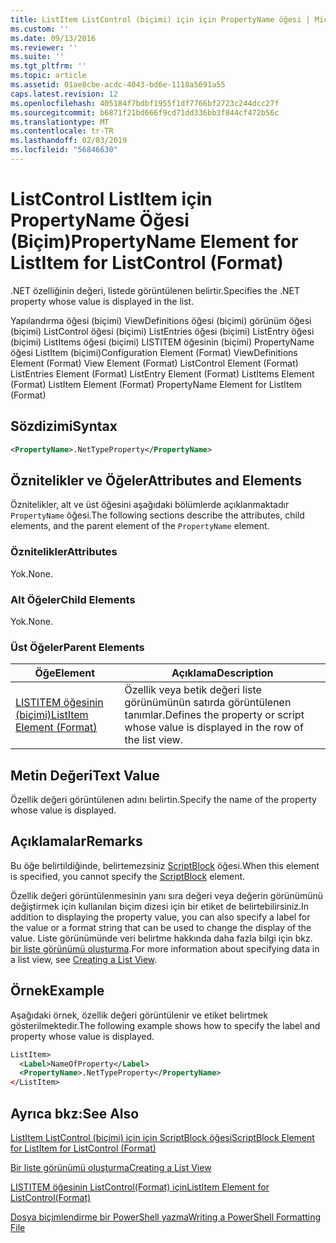 ```yaml
---
title: ListItem ListControl (biçimi) için için PropertyName öğesi | Microsoft Docs
ms.custom: ''
ms.date: 09/13/2016
ms.reviewer: ''
ms.suite: ''
ms.tgt_pltfrm: ''
ms.topic: article
ms.assetid: 01ae8cbe-acdc-4043-bd6e-1118a5691a55
caps.latest.revision: 12
ms.openlocfilehash: 405184f7bdbf1955f1df7766bf2723c244dcc27f
ms.sourcegitcommit: b6871f21bd666f9cd71dd336bb3f844cf472b56c
ms.translationtype: MT
ms.contentlocale: tr-TR
ms.lasthandoff: 02/03/2019
ms.locfileid: "56846630"
---
```

# <a name="propertyname-element-for-listitem-for-listcontrol-format"></a><span data-ttu-id="f2615-102">ListControl ListItem için PropertyName Öğesi (Biçim)</span><span class="sxs-lookup"><span data-stu-id="f2615-102">PropertyName Element for ListItem for ListControl (Format)</span></span>

<span data-ttu-id="f2615-103">.NET özelliğinin değeri, listede görüntülenen belirtir.</span><span class="sxs-lookup"><span data-stu-id="f2615-103">Specifies the .NET property whose value is displayed in the list.</span></span>

<span data-ttu-id="f2615-104">Yapılandırma öğesi (biçimi) ViewDefinitions öğesi (biçimi) görünüm öğesi (biçimi) ListControl öğesi (biçimi) ListEntries öğesi (biçimi) ListEntry öğesi (biçimi) ListItems öğesi (biçimi) LISTITEM öğesinin (biçimi) PropertyName öğesi ListItem (biçimi)</span><span class="sxs-lookup"><span data-stu-id="f2615-104">Configuration Element (Format) ViewDefinitions Element (Format) View Element (Format) ListControl Element (Format) ListEntries Element (Format) ListEntry Element (Format) ListItems Element (Format) ListItem Element (Format) PropertyName Element for ListItem (Format)</span></span>

## <a name="syntax"></a><span data-ttu-id="f2615-105">Sözdizimi</span><span class="sxs-lookup"><span data-stu-id="f2615-105">Syntax</span></span>

```xml
<PropertyName>.NetTypeProperty</PropertyName>
```

## <a name="attributes-and-elements"></a><span data-ttu-id="f2615-106">Öznitelikler ve Öğeler</span><span class="sxs-lookup"><span data-stu-id="f2615-106">Attributes and Elements</span></span>

<span data-ttu-id="f2615-107">Öznitelikler, alt ve üst öğesini aşağıdaki bölümlerde açıklanmaktadır `PropertyName` öğesi.</span><span class="sxs-lookup"><span data-stu-id="f2615-107">The following sections describe the attributes, child elements, and the parent element of the `PropertyName` element.</span></span>

### <a name="attributes"></a><span data-ttu-id="f2615-108">Öznitelikler</span><span class="sxs-lookup"><span data-stu-id="f2615-108">Attributes</span></span>

<span data-ttu-id="f2615-109">Yok.</span><span class="sxs-lookup"><span data-stu-id="f2615-109">None.</span></span>

### <a name="child-elements"></a><span data-ttu-id="f2615-110">Alt Öğeler</span><span class="sxs-lookup"><span data-stu-id="f2615-110">Child Elements</span></span>

<span data-ttu-id="f2615-111">Yok.</span><span class="sxs-lookup"><span data-stu-id="f2615-111">None.</span></span>

### <a name="parent-elements"></a><span data-ttu-id="f2615-112">Üst Öğeler</span><span class="sxs-lookup"><span data-stu-id="f2615-112">Parent Elements</span></span>

|<span data-ttu-id="f2615-113">Öğe</span><span class="sxs-lookup"><span data-stu-id="f2615-113">Element</span></span>|<span data-ttu-id="f2615-114">Açıklama</span><span class="sxs-lookup"><span data-stu-id="f2615-114">Description</span></span>|
|-------------|-----------------|
|[<span data-ttu-id="f2615-115">LISTITEM öğesinin (biçimi)</span><span class="sxs-lookup"><span data-stu-id="f2615-115">ListItem Element (Format)</span></span>](./listitem-element-for-listitems-for-listcontrol-format.md)|<span data-ttu-id="f2615-116">Özellik veya betik değeri liste görünümünün satırda görüntülenen tanımlar.</span><span class="sxs-lookup"><span data-stu-id="f2615-116">Defines the property or script whose value is displayed in the row of the list view.</span></span>|

## <a name="text-value"></a><span data-ttu-id="f2615-117">Metin Değeri</span><span class="sxs-lookup"><span data-stu-id="f2615-117">Text Value</span></span>

<span data-ttu-id="f2615-118">Özellik değeri görüntülenen adını belirtin.</span><span class="sxs-lookup"><span data-stu-id="f2615-118">Specify the name of the property whose value is displayed.</span></span>

## <a name="remarks"></a><span data-ttu-id="f2615-119">Açıklamalar</span><span class="sxs-lookup"><span data-stu-id="f2615-119">Remarks</span></span>

<span data-ttu-id="f2615-120">Bu öğe belirtildiğinde, belirtemezsiniz [ScriptBlock](./scriptblock-element-for-listitem-for-listcontrol-format.md) öğesi.</span><span class="sxs-lookup"><span data-stu-id="f2615-120">When this element is specified, you cannot specify the [ScriptBlock](./scriptblock-element-for-listitem-for-listcontrol-format.md) element.</span></span>

<span data-ttu-id="f2615-121">Özellik değeri görüntülenmesinin yanı sıra değeri veya değerin görünümünü değiştirmek için kullanılan biçim dizesi için bir etiket de belirtebilirsiniz.</span><span class="sxs-lookup"><span data-stu-id="f2615-121">In addition to displaying the property value, you can also specify a label for the value or a format string that can be used to change the display of the value.</span></span> <span data-ttu-id="f2615-122">Liste görünümünde veri belirtme hakkında daha fazla bilgi için bkz. [bir liste görünümü oluşturma](./creating-a-list-view.md).</span><span class="sxs-lookup"><span data-stu-id="f2615-122">For more information about specifying data in a list view, see [Creating a List View](./creating-a-list-view.md).</span></span>

## <a name="example"></a><span data-ttu-id="f2615-123">Örnek</span><span class="sxs-lookup"><span data-stu-id="f2615-123">Example</span></span>

<span data-ttu-id="f2615-124">Aşağıdaki örnek, özellik değeri görüntülenir ve etiket belirtmek gösterilmektedir.</span><span class="sxs-lookup"><span data-stu-id="f2615-124">The following example shows how to specify the label and property whose value is displayed.</span></span>

```xml
ListItem>
  <Label>NameOfProperty</Label>
  <PropertyName>.NetTypeProperty</PropertyName>
</ListItem>

```

## <a name="see-also"></a><span data-ttu-id="f2615-125">Ayrıca bkz:</span><span class="sxs-lookup"><span data-stu-id="f2615-125">See Also</span></span>

[<span data-ttu-id="f2615-126">ListItem ListControl (biçimi) için için ScriptBlock öğesi</span><span class="sxs-lookup"><span data-stu-id="f2615-126">ScriptBlock Element for ListItem for ListControl (Format)</span></span>](./scriptblock-element-for-listitem-for-listcontrol-format.md)

[<span data-ttu-id="f2615-127">Bir liste görünümü oluşturma</span><span class="sxs-lookup"><span data-stu-id="f2615-127">Creating a List View</span></span>](./creating-a-list-view.md)

[<span data-ttu-id="f2615-128">LISTITEM öğesinin ListControl(Format) için</span><span class="sxs-lookup"><span data-stu-id="f2615-128">ListItem Element for ListControl(Format)</span></span>](./listitem-element-for-listitems-for-listcontrol-format.md)

[<span data-ttu-id="f2615-129">Dosya biçimlendirme bir PowerShell yazma</span><span class="sxs-lookup"><span data-stu-id="f2615-129">Writing a PowerShell Formatting File</span></span>](./writing-a-powershell-formatting-file.md)
